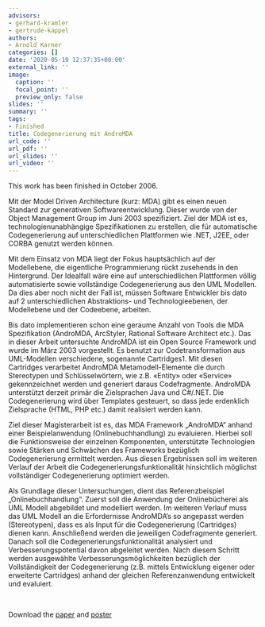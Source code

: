 ```yaml
---
advisors:
- gerhard-kramler
- gertrude-kappel
authors:
- Arnold Karner
categories: []
date: '2020-05-19 12:37:35+00:00'
external_link: ''
image:
  caption: ''
  focal_point: ''
  preview_only: false
slides: ''
summary: ''
tags:
- Finished
title: Codegenerierung mit AndroMDA
url_code: ''
url_pdf: ''
url_slides: ''
url_video: ''
---
```


This work has been finished in October 2006.

Mit der Model Driven Architecture (kurz: MDA) gibt es einen neuen Standard zur generativen Softwareentwicklung. Dieser wurde von der Object Management Group im Juni 2003 spezifiziert. Ziel der MDA ist es, technologienunabhängige Spezifikationen zu erstellen, die für automatische Codegenerierung auf unterschiedlichen Plattformen wie .NET, J2EE, oder CORBA genutzt werden können.

Mit dem Einsatz von MDA liegt der Fokus hauptsächlich auf der Modellebene, die eigentliche Programmierung rückt zusehends in den Hintergrund. Der Idealfall wäre eine auf unterschiedlichen Plattformen völlig automatisierte sowie vollständige Codegenerierung aus den UML Modellen. Da dies aber noch nicht der Fall ist, müssen Software Entwickler bis dato auf 2 unterschiedlichen Abstraktions- und Technologieebenen, der Modellebene und der Codeebene, arbeiten.

Bis dato implementieren schon eine geraume Anzahl von Tools die MDA Spezifikation (AndroMDA, ArcStyler, Rational Software Architect etc.). Das in dieser Arbeit untersuchte AndroMDA ist ein Open Source Framework und wurde im März 2003 vorgestellt. Es benutzt zur Codetransformation aus UML-Modellen verschiedene, sogenannte Cartridges1. Mit diesen Cartridges verarbeitet AndroMDA Metamodell-Elemente die durch Stereotypen und Schlüsselwörtern, wie z.B. «Entity» oder «Service» gekennzeichnet werden und generiert daraus Codefragmente. AndroMDA unterstützt derzeit primär die Zielsprachen Java und C\#/.NET. Die Codegenerierung wird über Templates gesteuert, so dass jede erdenklich Zielsprache (HTML, PHP etc.) damit realisiert werden kann.

Ziel dieser Magisterarbeit ist es, das MDA Framework „AndroMDA“ anhand einer Beispielanwendung (Onlinebuchhandlung) zu evaluieren. Hierbei soll die Funktionsweise der einzelnen Komponenten, unterstützte Technologien sowie Stärken und Schwächen des Frameworks bezüglich Codegenerierung ermittelt werden. Aus diesen Ergebnissen soll im weiteren Verlauf der Arbeit die Codegenerierungsfunktionalität hinsichtlich möglichst vollständiger Codegenerierung optimiert werden.

Als Grundlage dieser Untersuchungen, dient das Referenzbeispiel „Onlinebuchhandlung“. Zuerst soll die Anwendung der Onlinebücherei als UML Modell abgebildet und modelliert werden. Im weiteren Verlauf muss das UML Modell an die Erfordernisse AndroMDA’s so angepasst werden (Stereotypen), dass es als Input für die Codegenerierung (Cartridges) dienen kann. Anschließend werden die jeweiligen Codefragmente generiert. Danach soll die Codegenerierungsfunktionalität analysiert und Verbesserungspotential davon abgeleitet werden. Nach diesem Schritt werden ausgewählte Verbesserungsmöglichkeiten bezüglich der Vollständigkeit der Codegenerierung (z.B. mittels Entwicklung eigener oder erweiterte Cartridges) anhand der gleichen Referenzanwendung entwickelt und evaluiert.

&nbsp;

 Download the [paper](https://www.big.tuwien.ac.at/app/uploads/2016/10/Karner_paper.pdf) and [poster](https://www.big.tuwien.ac.at/app/uploads/2016/10/Karner_poster.pdf)